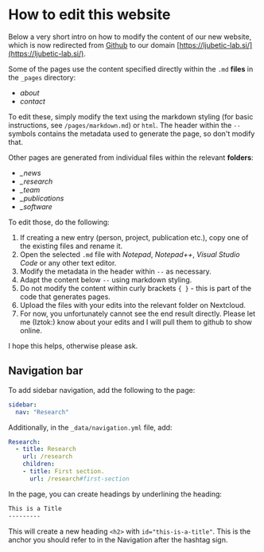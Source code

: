 # How to edit this website

Below a very short intro on how to modify the content of our new website, which is now redirected from  [Github](https://ajasja.github.io) to our domain [https://ljubetic-lab.si/](https://ljubetic-lab.si/).

Some of the pages use the content specified directly within the `.md` **files** in the `_pages` directory:

* *about*
* *contact*

To edit these, simply modify the text using the markdown styling (for basic instructions, see `/pages/markdown.md`) or `html`. The header within the `--` symbols contains the metadata used to generate the page, so don't modify that.

Other pages are generated from individual files within the relevant **folders**:

* *_news*
* *_research*
* *_team*
* *_publications*
* *_software*

To edit those, do the following:

1. If creating a new entry (person, project, publication etc.), copy one of the existing files and rename it.
2. Open the selected `.md` file with *Notepad*, *Notepad++*, *Visual Studio Code* or any other text editor.
3. Modify the metadata in the header within `--` as necessary.
4. Adapt the content below `--` using markdown styling.
5. Do not modify the content within curly brackets `{ }` - this is part of the code that generates pages.
6. Upload the files with your edits into the relevant folder on Nextcloud.
7. For now, you unfortunately cannot see the end result directly. Please let me (Iztok:) know about your edits and I will pull them to github to show online. 

I hope this helps, otherwise please ask.


## Navigation bar
To add sidebar navigation, add the following to the page:
```yml
sidebar:
  nav: "Research"
```
Additionally, in the `_data/navigation.yml` file, add:
```yml
Research:
  - title: Research
    url: /research
    children: 
    - title: First section.
      url: /research#first-section
```
In the page, you can create headings by underlining the heading:
```md
This is a Title
---------
```
This will create a new heading `<h2>` with `id="this-is-a-title"`. This is the anchor you should refer to in the Navigation after the hashtag sign.